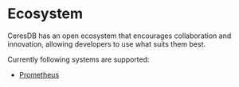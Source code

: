# Ecosystem

CeresDB has an open ecosystem that encourages collaboration and innovation, allowing developers to use what suits them best.

Currently following systems are supported:

- [Prometheus](prometheus.md)
